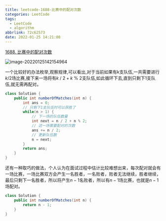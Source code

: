 ```yaml
---
title: leetcode-1688-比赛中的配对次数
categories: LeetCode
tags:
  - LeetCode
  - algorithm
abbrlink: 72c62573
date: 2022-01-25 14:21:08
---
```


[1688. 比赛中的配对次数](https://leetcode-cn.com/problems/count-of-matches-in-tournament/)

![image-20220125142154964](https://gitee.com/cao_ziqiang/img/raw/master/20220125142155.png)

一个比较好的办法枚举,观察规律,可以看出,对于当前如果有k支队伍,一共需要进行$k/2$场比赛,接下来一场将有${k\ /\ 2+k\ \%\ 2}$支队伍,如此循环下去,直到只剩下1支队伍,就无需再配对。

```java
class Solution {
    public int numberOfMatches(int n) {
        int ans = 0;
        // 只剩下1支队伍时可以获胜了
        while(n > 1) {
            // 下一场的队伍数量
            int next = n / 2 + n % 2;
            // 这一场需要配对的次数
            ans += n / 2;
            // 更新队伍数
            n = next;
        }
        return ans;
    }
}
```

还有一种取巧的做法，个人认为在面试过程中估计比较难想出来，每次配对就会有一场比赛，一场比赛双方会产生一名胜者，一名败者，败者无法继续，胜者继续，最后只剩下一名胜者，所以将产生$n-1$名败者，所以有$n-1$场比赛，也就是$n-1$场配对。

```java
class Solution {
    public int numberOfMatches(int n) {
        return n - 1;
    }
}
```

